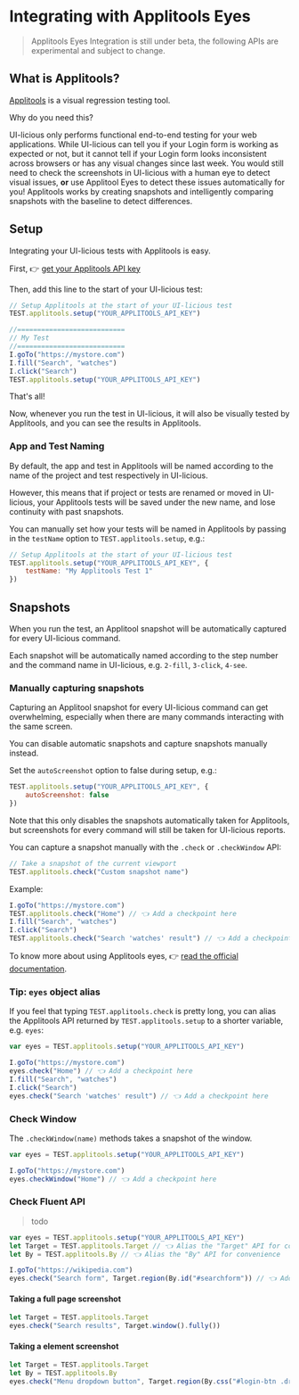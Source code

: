 # Integrating with Applitools Eyes

> Applitools Eyes Integration is still under beta, the following APIs are experimental and subject to change.

## What is Applitools?

[Applitools](https://applitools.com/) is a visual regression testing tool.

Why do you need this?

UI-licious only performs functional end-to-end testing for your web applications. While UI-licious can tell you if your Login form is working as expected or not, but it cannot tell if your Login form looks inconsistent across browsers or has any visual changes since last week. You would still need to check the screenshots in UI-licious with a human eye to detect visual issues, __or__ use Applitool Eyes to detect these issues automatically for you! Applitools works by creating snapshots and intelligently comparing snapshots with the baseline to detect differences.

## Setup

Integrating your UI-licious tests with Applitools is easy. 

First, 👉 [get your Applitools API key](https://applitools.com/docs/topics/overview/obtain-api-key.html)

Then, add this line to the start of your UI-licious test:

```javascript
// Setup Applitools at the start of your UI-licious test
TEST.applitools.setup("YOUR_APPLITOOLS_API_KEY")

//===========================
// My Test
//===========================
I.goTo("https://mystore.com")
I.fill("Search", "watches")
I.click("Search")
TEST.applitools.setup("YOUR_APPLITOOLS_API_KEY")
```

That's all!

Now, whenever you run the test in UI-licious, it will also be visually tested by Applitools, and you can see the results in Applitools. 

### App and Test Naming

By default, the app and test in Applitools will be named according to the name of the project and test respectively in UI-licious.

However, this means that if project or tests are renamed or moved in UI-licious, your Applitools tests will be saved under the new name, and lose continuity with past snapshots.

You can manually set how your tests will be named in Applitools by passing in the `testName` option to `TEST.applitools.setup`, e.g.:

```javascript
// Setup Applitools at the start of your UI-licious test
TEST.applitools.setup("YOUR_APPLITOOLS_API_KEY", {
	testName: "My Applitools Test 1"
})
```

## Snapshots

When you run the test, an Applitool snapshot will be automatically captured for every UI-licious command. 

Each snapshot will be automatically named according to the step number and the command name in UI-licious, e.g. `2-fill`, `3-click`, `4-see`.

### Manually capturing snapshots

Capturing an Applitool snapshot for every UI-licious command can get overwhelming, especially when there are many commands interacting with the same screen. 

You can disable automatic snapshots and capture snapshots manually instead. 

Set the `autoScreenshot` option to false during setup, e.g.:

```javascript
TEST.applitools.setup("YOUR_APPLITOOLS_API_KEY", {
	autoScreenshot: false
})
```

Note that this only disables the snapshots automatically taken for Applitools, but screenshots for every command will still be taken for UI-licious reports.

You can capture a snapshot manually with the `.check` or `.checkWindow` API:
```javascript
// Take a snapshot of the current viewport
TEST.applitools.check("Custom snapshot name")
```

Example:
```javascript
I.goTo("https://mystore.com")
TEST.applitools.check("Home") // 👈 Add a checkpoint here
I.fill("Search", "watches")
I.click("Search")
TEST.applitools.check("Search 'watches' result") // 👈 Add a checkpoint here
```

To know more about using Applitools eyes, 👉 [read the official documentation](https://applitools.com/docs/topics/sdk/the-eyes-sdk-check-fluent-api.html).

### Tip: `eyes` object alias

If you feel that typing `TEST.applitools.check` is pretty long, you can alias the Applitools API returned by `TEST.applitools.setup` to a shorter variable, e.g. `eyes`:

```javascript
var eyes = TEST.applitools.setup("YOUR_APPLITOOLS_API_KEY")

I.goTo("https://mystore.com")
eyes.check("Home") // 👈 Add a checkpoint here
I.fill("Search", "watches")
I.click("Search")
eyes.check("Search 'watches' result") // 👈 Add a checkpoint here
```

### Check Window

The `.checkWindow(name)` methods takes a snapshot of the window. 

```javascript
var eyes = TEST.applitools.setup("YOUR_APPLITOOLS_API_KEY")

I.goTo("https://mystore.com")
eyes.checkWindow("Home") // 👈 Add a checkpoint here
```

### Check Fluent API

> todo

```javascript
var eyes = TEST.applitools.setup("YOUR_APPLITOOLS_API_KEY")
let Target = TEST.applitools.Target // 👈 Alias the "Target" API for convenience
let By = TEST.applitools.By // 👈 Alias the "By" API for convenience

I.goTo("https://wikipedia.com")
eyes.check("Search form", Target.region(By.id("#searchform")) // 👈 Add a checkpoint here
```

#### Taking a full page screenshot

```javascript
let Target = TEST.applitools.Target
eyes.check("Search results", Target.window().fully())
```

#### Taking a element screenshot

```javascript
let Target = TEST.applitools.Target
let By = TEST.applitools.By
eyes.check("Menu dropdown button", Target.region(By.css("#login-btn .dropdown-menu")))
```
